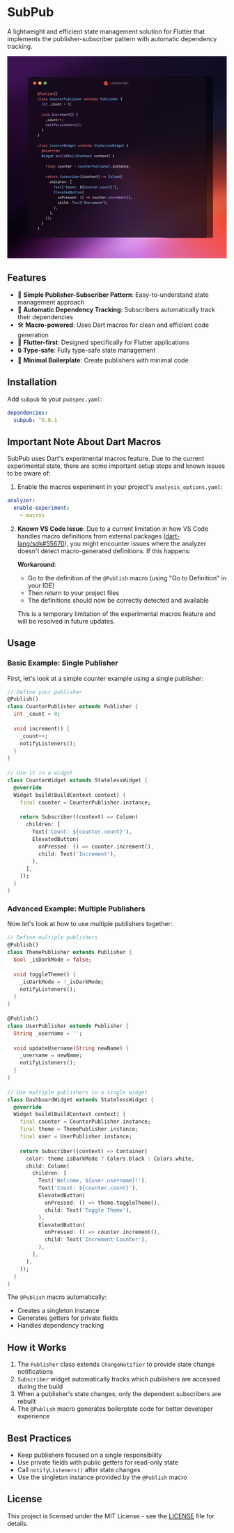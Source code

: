 # SubPub

A lightweight and efficient state management solution for Flutter that implements the publisher-subscriber pattern with automatic dependency tracking.

![SubPub Example](https://github.com/p4-k4/subpub/raw/main/screenshots/screenshot1.png)

## Features

- 🎯 **Simple Publisher-Subscriber Pattern**: Easy-to-understand state management approach
- 🔄 **Automatic Dependency Tracking**: Subscribers automatically track their dependencies
- 🛠 **Macro-powered**: Uses Dart macros for clean and efficient code generation
- 🎨 **Flutter-first**: Designed specifically for Flutter applications
- 🔒 **Type-safe**: Fully type-safe state management
- 🏃 **Minimal Boilerplate**: Create publishers with minimal code

## Installation

Add `subpub` to your `pubspec.yaml`:

```yaml
dependencies:
  subpub: ^0.0.1
```

## Important Note About Dart Macros

SubPub uses Dart's experimental macros feature. Due to the current experimental state, there are some important setup steps and known issues to be aware of:

1. Enable the macros experiment in your project's `analysis_options.yaml`:
```yaml
analyzer:
  enable-experiment:
    - macros
```

2. **Known VS Code Issue**: Due to a current limitation in how VS Code handles macro definitions from external packages ([dart-lang/sdk#55670](https://github.com/dart-lang/sdk/issues/55670)), you might encounter issues where the analyzer doesn't detect macro-generated definitions. If this happens:

   **Workaround**: 
   - Go to the definition of the `@Publish` macro (using "Go to Definition" in your IDE)
   - Then return to your project files
   - The definitions should now be correctly detected and available

   This is a temporary limitation of the experimental macros feature and will be resolved in future updates.

## Usage

### Basic Example: Single Publisher

First, let's look at a simple counter example using a single publisher:

```dart
// Define your publisher
@Publish()
class CounterPublisher extends Publisher {
  int _count = 0;
  
  void increment() {
    _count++;
    notifyListeners();
  }
}

// Use it in a widget
class CounterWidget extends StatelessWidget {
  @override
  Widget build(BuildContext context) {
    final counter = CounterPublisher.instance;
    
    return Subscriber((context) => Column(
      children: [
        Text('Count: ${counter.count}'),
        ElevatedButton(
          onPressed: () => counter.increment(),
          child: Text('Increment'),
        ),
      ],
    ));
  }
}
```

### Advanced Example: Multiple Publishers

Now let's look at how to use multiple publishers together:

```dart
// Define multiple publishers
@Publish()
class ThemePublisher extends Publisher {
  bool _isDarkMode = false;
  
  void toggleTheme() {
    _isDarkMode = !_isDarkMode;
    notifyListeners();
  }
}

@Publish()
class UserPublisher extends Publisher {
  String _username = '';
  
  void updateUsername(String newName) {
    _username = newName;
    notifyListeners();
  }
}

// Use multiple publishers in a single widget
class DashboardWidget extends StatelessWidget {
  @override
  Widget build(BuildContext context) {
    final counter = CounterPublisher.instance;
    final theme = ThemePublisher.instance;
    final user = UserPublisher.instance;
    
    return Subscriber((context) => Container(
      color: theme.isDarkMode ? Colors.black : Colors.white,
      child: Column(
        children: [
          Text('Welcome, ${user.username}!'),
          Text('Count: ${counter.count}'),
          ElevatedButton(
            onPressed: () => theme.toggleTheme(),
            child: Text('Toggle Theme'),
          ),
          ElevatedButton(
            onPressed: () => counter.increment(),
            child: Text('Increment Counter'),
          ),
        ],
      ),
    ));
  }
}
```

The `@Publish` macro automatically:
- Creates a singleton instance
- Generates getters for private fields
- Handles dependency tracking

## How it Works

1. The `Publisher` class extends `ChangeNotifier` to provide state change notifications
2. `Subscriber` widget automatically tracks which publishers are accessed during the build
3. When a publisher's state changes, only the dependent subscribers are rebuilt
4. The `@Publish` macro generates boilerplate code for better developer experience

## Best Practices

- Keep publishers focused on a single responsibility
- Use private fields with public getters for read-only state
- Call `notifyListeners()` after state changes
- Use the singleton instance provided by the `@Publish` macro

## License

This project is licensed under the MIT License - see the [LICENSE](LICENSE) file for details.
